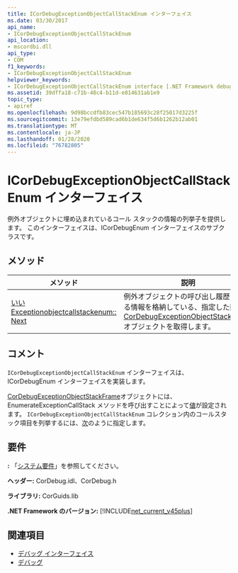 ```yaml
---
title: ICorDebugExceptionObjectCallStackEnum インターフェイス
ms.date: 03/30/2017
api_name:
- ICorDebugExceptionObjectCallStackEnum
api_location:
- mscordbi.dll
api_type:
- COM
f1_keywords:
- ICorDebugExceptionObjectCallStackEnum
helpviewer_keywords:
- ICorDebugExceptionObjectCallStackEnum interface [.NET Framework debugging]
ms.assetid: 39dffa18-c71b-48c4-b11d-e814631ab1e9
topic_type:
- apiref
ms.openlocfilehash: 9d98bccdfb83cec547b185693c28f25017d3225f
ms.sourcegitcommit: 13e79efdbd589cad6b1de634f5d6b1262b12ab01
ms.translationtype: MT
ms.contentlocale: ja-JP
ms.lasthandoff: 01/28/2020
ms.locfileid: "76782805"
---
```

# <a name="icordebugexceptionobjectcallstackenum-interface"></a>ICorDebugExceptionObjectCallStackEnum インターフェイス
例外オブジェクトに埋め込まれているコール スタックの情報の列挙子を提供します。 このインターフェイスは、ICorDebugEnum インターフェイスのサブクラスです。  
  
## <a name="methods"></a>メソッド  
  
|メソッド|説明|  
|------------|-----------------|  
|[いい Exceptionobjectcallstackenum:: Next](icordebugexceptionobjectcallstackenum-next-method.md)|例外オブジェクトの呼び出し履歴に関する情報を格納している、指定した数の[CorDebugExceptionObjectStackFrame](cordebugexceptionobjectstackframe-structure.md)オブジェクトを取得します。|  
  
## <a name="remarks"></a>コメント  
 `ICorDebugExceptionObjectCallStackEnum` インターフェイスは、ICorDebugEnum インターフェイスを実装します。  
  
 [CorDebugExceptionObjectStackFrame](cordebugexceptionobjectstackframe-structure.md)オブジェクトには、EnumerateExceptionCallStack メソッドを呼び出すことによって[値](icordebugexceptionobjectvalue-enumerateexceptioncallstack-method.md)が設定されます。 `ICorDebugExceptionObjectCallStackEnum` コレクション内のコールスタック項目を列挙するには、[次](icordebugexceptionobjectcallstackenum-next-method.md)のように指定します。  
  
## <a name="requirements"></a>要件  
 **:** 「[システム要件](../../../../docs/framework/get-started/system-requirements.md)」を参照してください。  
  
 **ヘッダー:** CorDebug.idl、CorDebug.h  
  
 **ライブラリ:** CorGuids.lib  
  
 **.NET Framework のバージョン:** [!INCLUDE[net_current_v45plus](../../../../includes/net-current-v45plus-md.md)]  
  
## <a name="see-also"></a>関連項目

- [デバッグ インターフェイス](debugging-interfaces.md)
- [デバッグ](index.md)
